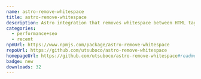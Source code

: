 ```yaml
---
name: astro-remove-whitespace
title: astro-remove-whitespace
description: Astro integration that removes whitespace between HTML tags in build output
categories:
  - performance+seo
  - recent
npmUrl: https://www.npmjs.com/package/astro-remove-whitespace
repoUrl: https://github.com/utsuboco/astro-remove-whitespace
homepageUrl: https://github.com/utsuboco/astro-remove-whitespace#readme
badge: new
downloads: 32
---
```

